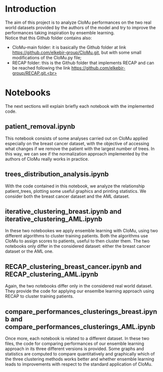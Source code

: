 # Introduction
The aim of this project is to analyze CloMu performances on the two real world datasets provided by the authors of the model and try to improve the performances taking inspiration by ensemble learning.<br>
Notice that this Github folder contains also:
- CloMu-main folder: it is basically the Github folder at link https://github.com/elkebir-group/CloMu.git, but with some small modifications of the CloMu.py file;
- RECAP folder: this is the Github folder that implements RECAP and can be reached following the link https://github.com/elkebir-group/RECAP.git.<br>

# Notebooks
The next sections will explain briefly each notebook with the implemented code.

## patient_removal.ipynb
This notebook consists of some analyses carried out on CloMu applied especially on the breast cancer dataset, with the objective of accessing what changes if we remove the patient with the largest number of trees. In this way, we can see if the normalization approach implemented by the authors of CloMu really works in practice.

## trees_distribution_analysis.ipynb
With the code contained in this notebook, we analyze the relationship patient_trees, plotting some useful graphics and printing statistics. We consider both the breast cancer dataset and the AML dataset.

## iterative_clustering_breast.ipynb and iterative_clustering_AML.ipynb
In these two notebookes we apply ensemble learning with CloMu, using two different algorithms to cluster training patients. Both the algorithms use CloMu to assign scores to patients, useful to then cluster them. The two notebooks only differ in the considered dataset: either the breast cancer dataset or the AML one.

## RECAP_clustering_breast_cancer.ipynb and RECAP_clustering_AML.ipynb
Again, the two notebooks differ only in the considered real world dataset. They provide the code for applying our ensemlbe learning approach using RECAP to cluster training patients.

## compare_performances_clusterings_breast.ipynb and compare_performances_clusterings_AML.ipynb
Once more, each notebook is related to a different dataset. In these two files, the code for comparing performances of our ensemble learning approach in its three different versions is provided. Some graphs and statistics are computed to compare quantitatively and graphically which of the three clustering methods works better and whether ensemble learning leads to improvements with respect to the standard application of CloMu.
